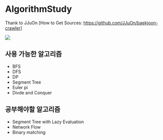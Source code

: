 

# AlgorithmStudy
Thank to JJuOn
[How to Get Sources: <https://github.com/JJuOn/baekjoon-crawler>]

[![](http://mazassumnida.wtf/api/v2/generate_badge?boj=rohsikdak)](https://www.acmicpc.net/user/rohsikdak)


## 사용 가능한 알고리즘
- BFS
- DFS
- DP
- Segment Tree
- Euler pi
- Divde and Conquer

## 공부해야할 알고리즘
- Segment Tree with Lazy Evaluation
- Network Flow
- Binary matching
